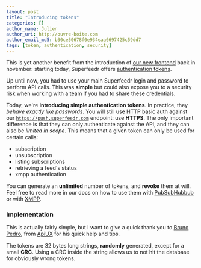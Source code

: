 ```yaml
---
layout: post
title: "Introducing tokens"
categories: []
author_name: Julien
author_uri: http://ouvre-boite.com
author_email_md5: b30ce50678f0e934eaa6697425c59dd7
tags: [token, authentication, security]
---
```


This is yet another benefit from the introduction of [our new frontend](http://blog.superfeedr.com/push-endpoint/) back in november: starting today, Superfeedr offers [authentication tokens](https://superfeedr.com/tokens/new).

Up until now, you had to use your main Superfeedr login and password to perform API calls. This was **simple** but could also expose you to a security risk when working with a team if you had to share these credentials.

Today, we're **introducing simple authentication tokens**. In practice, they *behave exactly like passwords*. You will still use HTTP basic auth against our [`https://push.superfeedr.com`](https://push.superfeedr.com) endpoint: use **HTTPS**. The only important difference is that they can only authenticate against the API, and they can also be *limited in scope*. This means that a given token can only be used for certain calls: 

* subscription
* unsubscription
* listing subscriptions
* retrieving a feed's status
* xmpp authentication

You can generate an **unlimited** number of tokens, and **revoke** them at will. Feel free to read more in our docs on how to use them with [PubSubHubbub](http://documentation.superfeedr.com/subscribers.html#httpauthentication) or with [XMPP](http://documentation.superfeedr.com/subscribers.html#xmpppubsub).

### Implementation

This is actually fairly simple, but I want to give a quick thank you to [Bruno Pedro](http://brunopedro.com/), from [ApiUX](http://apiux.com/) for his quick help and tips.

The tokens are 32 bytes long strings, **randomly** generated, except for a small **CRC**. Using a CRC inside the string allows us to not hit the database for obviously wrong tokens. 

